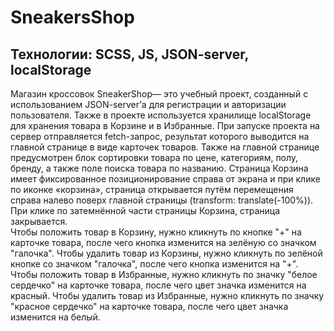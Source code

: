 # SneakersShop
## Технологии: SCSS, JS, JSON-server, localStorage 
Магазин кроссовок SneakerShop— это учебный проект, созданный с использованием JSON-server’а для регистрации и авторизации пользователя. Также в проекте используется хранилище localStorage для хранения товара в Корзине и в Избранные.
При запуске проекта на сервер отправляется fetch-запрос, результат которого выводится на главной странице в виде карточек товаров. Также на главной странице предусмотрен блок сортировки товара по цене, категориям, полу, бренду, а также поле поиска товара по названию.
Страница Корзина имеет фиксированное позиционирование справа от экрана и при клике по иконке «корзина», страница открывается путём перемещения справа налево поверх главной страницы (transform: translate(-100%)). При клике по затемнённой части страницы Корзина, страница закрывается.  
Чтобы положить товар в Корзину, нужно кликнуть по кнопке "+" на карточке товара, после чего кнопка изменится на зелёную со значком "галочка". Чтобы удалить товар из Корзины, нужно кликнуть по зелёной кнопке со значком "галочка", после чего кнопка изменится на "+".
Чтобы положить товар в Избранные, нужно кликнуть по значку "белое сердечко" на карточке товара, после чего цвет значка изменится на красный. Чтобы удалить товар из Избранные, нужно кликнуть по значку "красное сердечко" на карточке товара, после чего цвет значка изменится на белый.